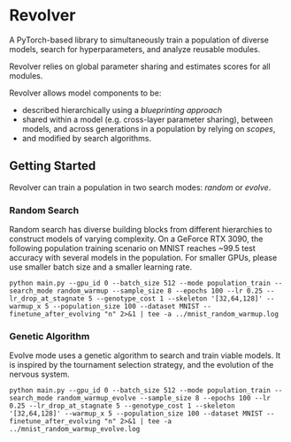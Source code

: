 # Revolver

A PyTorch-based library to simultaneously train a population of diverse models, search for hyperparameters, and analyze reusable modules.

Revolver relies on global parameter sharing and estimates scores for all modules. 

Revolver allows model components to be:

* described hierarchically using a _blueprinting approach_
* shared within a model (e.g. cross-layer parameter sharing), between models, and across generations in a population by relying on _scopes_,
* and modified by search algorithms. 

## Getting Started
Revolver can train a population in two search modes: _random_ or _evolve_.

### Random Search
Random search has diverse building blocks from different hierarchies to construct models of varying complexity. On a GeForce RTX 3090, the following population training scenario on MNIST reaches ~99.5 test accuracy with several models in the population.
For smaller GPUs, please use smaller batch size and a smaller learning rate.

``
python main.py --gpu_id 0 --batch_size 512 --mode population_train --search_mode random_warmup --sample_size 8 --epochs 100 --lr 0.25 --lr_drop_at_stagnate 5 --genotype_cost 1 --skeleton '[32,64,128]' --warmup_x 5 --population_size 100 --dataset MNIST --finetune_after_evolving "n" 2>&1 | tee -a ../mnist_random_warmup.log
``

### Genetic Algorithm
Evolve mode uses a genetic algorithm to search and train viable models. It is inspired by the tournament selection strategy, and the evolution of the nervous system.

``
python main.py --gpu_id 0 --batch_size 512 --mode population_train --search_mode random_warmup_evolve --sample_size 8 --epochs 100 --lr 0.25 --lr_drop_at_stagnate 5 --genotype_cost 1 --skeleton '[32,64,128]' --warmup_x 5 --population_size 100 --dataset MNIST --finetune_after_evolving "n" 2>&1 | tee -a ../mnist_random_warmup_evolve.log
``